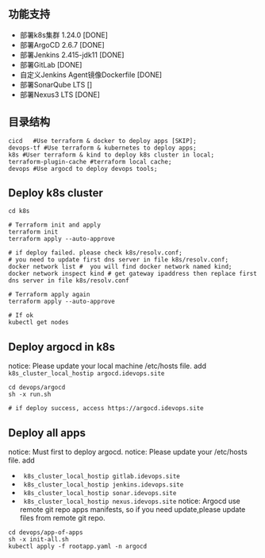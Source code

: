 
## 功能支持 

- 部署k8s集群 1.24.0 [DONE]
- 部署ArgoCD 2.6.7  [DONE]
- 部署Jenkins 2.415-jdk11 [DONE]
- 部署GitLab [DONE]
- 自定义Jenkins Agent镜像Dockerfile [DONE]
- 部署SonarQube LTS []
- 部署Nexus3 LTS [DONE]

## 目录结构

```
cicd   #Use terraform & docker to deploy apps [SKIP];
devops-tf #Use terraform & kubernetes to deploy apps;
k8s #User terraform & kind to deploy k8s cluster in local;
terraform-plugin-cache #terraform local cache;
devops #Use argocd to deploy devops tools; 
```

## Deploy k8s cluster 

```
cd k8s 

# Terraform init and apply 
terraform init 
terraform apply --auto-approve 

# if deploy failed. please check k8s/resolv.conf;
# you need to update first dns server in file k8s/resolv.conf;
docker network list #  you will find docker network named kind;
docker network inspect kind # get gateway ipaddress then replace first dns server in file k8s/resolv.conf

# Terraform apply again
terraform apply --auto-approve 

# If ok
kubectl get nodes

```

## Deploy argocd in k8s

notice: Please update your local machine /etc/hosts file. add ` k8s_cluster_local_hostip argocd.idevops.site`

```
cd devops/argocd
sh -x run.sh

# if deploy success, access https://argocd.idevops.site 

```

## Deploy all apps 
notice: Must first to deploy argocd.
notice: Please update your /etc/hosts file. add 
- ` k8s_cluster_local_hostip gitlab.idevops.site`
- ` k8s_cluster_local_hostip jenkins.idevops.site`
- ` k8s_cluster_local_hostip sonar.idevops.site`
- ` k8s_cluster_local_hostip nexus.idevops.site`
notice: Argocd use remote git repo apps manifests, so if you need update,please update files from remote git repo.

```
cd devops/app-of-apps
sh -x init-all.sh
kubectl apply -f rootapp.yaml -n argocd
```
